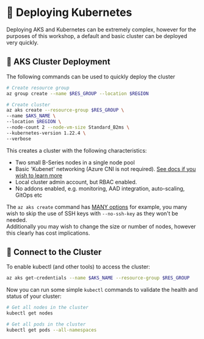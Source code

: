 # 🚦 Deploying Kubernetes

Deploying AKS and Kubernetes can be extremely complex, however for the purposes of this workshop, a default and basic cluster can be deployed very quickly.

## 🚀 AKS Cluster Deployment

The following commands can be used to quickly deploy the cluster

```bash
# Create resource group
az group create --name $RES_GROUP --location $REGION

# Create cluster
az aks create --resource-group $RES_GROUP \
--name $AKS_NAME \
--location $REGION \
--node-count 2 --node-vm-size Standard_B2ms \
--kubernetes-version 1.22.4 \
--verbose
```

This creates a cluster with the following characteristics:
- Two small B-Series nodes in a single node pool
- Basic 'Kubenet' networking (Azure CNI is not required). [See docs if you wish to learn more](https://docs.microsoft.com/en-us/azure/aks/operator-best-practices-network)
- Local cluster admin account, but RBAC enabled.
- No addons enabled, e.g. monitoring, AAD integration, auto-scaling, GitOps etc

The `az aks create` command has [MANY options](https://docs.microsoft.com/en-us/cli/azure/aks?view=azure-cli-latest#az-aks-create) for example, you many wish to skip the use of SSH keys with `--no-ssh-key` as they won't be needed.  
Additionally you may wish to change the size or number of nodes, however this clearly has cost implications.

## 🔌 Connect to the Cluster

To enable kubectl (and other tools) to access the cluster:

```bash
az aks get-credentials --name $AKS_NAME --resource-group $RES_GROUP
```

Now you can run some simple `kubectl` commands to validate the health and status of your cluster:

```bash
# Get all nodes in the cluster
kubectl get nodes

# Get all pods in the cluster
kubectl get pods --all-namespaces
```
